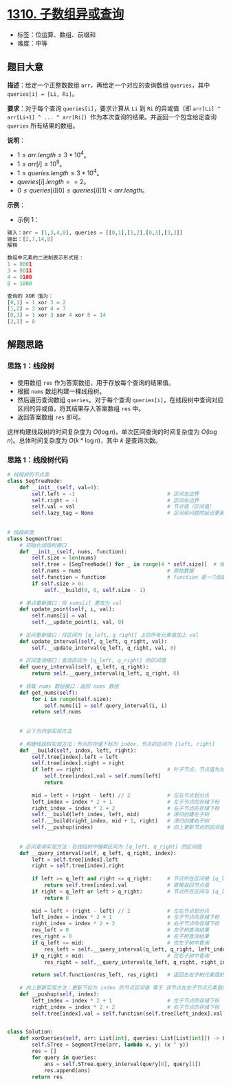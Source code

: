 # [1310. 子数组异或查询](https://leetcode.cn/problems/xor-queries-of-a-subarray/)

- 标签：位运算、数组、前缀和
- 难度：中等

## 题目大意

**描述**：给定一个正整数数组 `arr`，再给定一个对应的查询数组 `queries`，其中 `queries[i] = [Li, Ri]`。

**要求**：对于每个查询 `queries[i]`，要求计算从 `Li` 到 `Ri` 的异或值（即 `arr[Li] ^ arr[Li+1] ^ ... ^ arr[Ri]`）作为本次查询的结果。并返回一个包含给定查询 `queries` 所有结果的数组。

**说明**：

- $1 \le arr.length \le 3 * 10^4$。
- $1 \le arr[i] \le 10^9$。
- $1 \le queries.length \le 3 * 10^4$。
- $queries[i].length == 2$。
- $0 \le queries[i][0] \le queries[i][1] < arr.length$。

**示例**：

- 示例 1：

```Python
输入：arr = [1,3,4,8], queries = [[0,1],[1,2],[0,3],[3,3]]
输出：[2,7,14,8] 
解释

数组中元素的二进制表示形式是：
1 = 0001 
3 = 0011 
4 = 0100 
8 = 1000 

查询的 XOR 值为：
[0,1] = 1 xor 3 = 2 
[1,2] = 3 xor 4 = 7 
[0,3] = 1 xor 3 xor 4 xor 8 = 14 
[3,3] = 8
```

## 解题思路

### 思路 1：线段树

- 使用数组 `res` 作为答案数组，用于存放每个查询的结果值。
- 根据 `nums` 数组构建一棵线段树。
- 然后遍历查询数组 `queries`。对于每个查询 `queries[i]`，在线段树中查询对应区间的异或值，将其结果存入答案数组 `res` 中。
- 返回答案数组 `res` 即可。

这样构建线段树的时间复杂度为 $O(\log n)$，单次区间查询的时间复杂度为 $O(\log n)$。总体时间复杂度为 $O(k * \log n)$，其中 $k$ 是查询次数。

### 思路 1：线段树代码

```Python
# 线段树的节点类
class SegTreeNode:
    def __init__(self, val=0):
        self.left = -1                              # 区间左边界
        self.right = -1                             # 区间右边界
        self.val = val                              # 节点值（区间值）
        self.lazy_tag = None                        # 区间和问题的延迟更新标记
        
        
# 线段树类
class SegmentTree:
    # 初始化线段树接口
    def __init__(self, nums, function):
        self.size = len(nums)
        self.tree = [SegTreeNode() for _ in range(4 * self.size)]  # 维护 SegTreeNode 数组
        self.nums = nums                            # 原始数据
        self.function = function                    # function 是一个函数，左右区间的聚合方法
        if self.size > 0:
            self.__build(0, 0, self.size - 1)
    
    # 单点更新接口：将 nums[i] 更改为 val
    def update_point(self, i, val):
        self.nums[i] = val
        self.__update_point(i, val, 0)
    
    # 区间更新接口：将区间为 [q_left, q_right] 上的所有元素值加上 val
    def update_interval(self, q_left, q_right, val):
        self.__update_interval(q_left, q_right, val, 0)
        
    # 区间查询接口：查询区间为 [q_left, q_right] 的区间值
    def query_interval(self, q_left, q_right):
        return self.__query_interval(q_left, q_right, 0)
    
    # 获取 nums 数组接口：返回 nums 数组
    def get_nums(self):
        for i in range(self.size):
            self.nums[i] = self.query_interval(i, i)
        return self.nums
        
        
    # 以下为内部实现方法
    
    # 构建线段树实现方法：节点的存储下标为 index，节点的区间为 [left, right]
    def __build(self, index, left, right):
        self.tree[index].left = left
        self.tree[index].right = right
        if left == right:                           # 叶子节点，节点值为对应位置的元素值
            self.tree[index].val = self.nums[left]
            return
    
        mid = left + (right - left) // 2            # 左右节点划分点
        left_index = index * 2 + 1                  # 左子节点的存储下标
        right_index = index * 2 + 2                 # 右子节点的存储下标
        self.__build(left_index, left, mid)         # 递归创建左子树
        self.__build(right_index, mid + 1, right)   # 递归创建右子树
        self.__pushup(index)                        # 向上更新节点的区间值
    
    
    # 区间查询实现方法：在线段树中搜索区间为 [q_left, q_right] 的区间值
    def __query_interval(self, q_left, q_right, index):
        left = self.tree[index].left
        right = self.tree[index].right
        
        if left >= q_left and right <= q_right:     # 节点所在区间被 [q_left, q_right] 所覆盖
            return self.tree[index].val             # 直接返回节点值
        if right < q_left or left > q_right:        # 节点所在区间与 [q_left, q_right] 无关
            return 0
    
        mid = left + (right - left) // 2            # 左右节点划分点
        left_index = index * 2 + 1                  # 左子节点的存储下标
        right_index = index * 2 + 2                 # 右子节点的存储下标
        res_left = 0                                # 左子树查询结果
        res_right = 0                               # 右子树查询结果
        if q_left <= mid:                           # 在左子树中查询
            res_left = self.__query_interval(q_left, q_right, left_index)
        if q_right > mid:                           # 在右子树中查询
            res_right = self.__query_interval(q_left, q_right, right_index)
        
        return self.function(res_left, res_right)   # 返回左右子树元素值的聚合计算结果
    
    # 向上更新实现方法：更新下标为 index 的节点区间值 等于 该节点左右子节点元素值的聚合计算结果
    def __pushup(self, index):
        left_index = index * 2 + 1                  # 左子节点的存储下标
        right_index = index * 2 + 2                 # 右子节点的存储下标
        self.tree[index].val = self.function(self.tree[left_index].val, self.tree[right_index].val)


class Solution:
    def xorQueries(self, arr: List[int], queries: List[List[int]]) -> List[int]:
        self.STree = SegmentTree(arr, lambda x, y: (x ^ y))
        res = []
        for query in queries:
            ans = self.STree.query_interval(query[0], query[1])
            res.append(ans)
        return res
```

